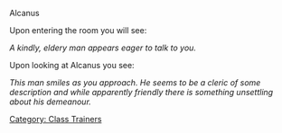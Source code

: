 Alcanus

Upon entering the room you will see:

*A kindly, eldery man appears eager to talk to you.*

Upon looking at Alcanus you see:

*This man smiles as you approach. He seems to be a cleric of some
description and while apparently friendly there is something unsettling
about his demeanour.*

[Category: Class Trainers](Category:_Class_Trainers "wikilink")
